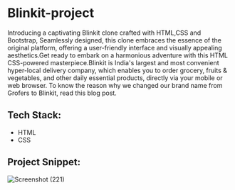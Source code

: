 # Blinkit-project

Introducing a captivating Blinkit clone crafted with HTML,CSS and Bootstrap, Seamlessly designed, this clone embraces the essence of the original platform, offering a user-friendly interface and visually appealing aesthetics.Get ready to embark on a harmonious adventure with this HTML CSS-powered masterpiece.Blinkit is India's largest and most convenient hyper-local delivery company, which enables you to order grocery, fruits & vegetables, and other daily essential products, directly via your mobile or web browser. To know the reason why we changed our brand name from Grofers to Blinkit, read this blog post.


## Tech Stack:
* HTML
* CSS


## Project Snippet:
![Screenshot (221)](https://github.com/dharmendrakumarsoni/Blinkit-project/assets/136853362/8d3baf0a-21ac-4fef-9c6f-7b0fce6e0684)

